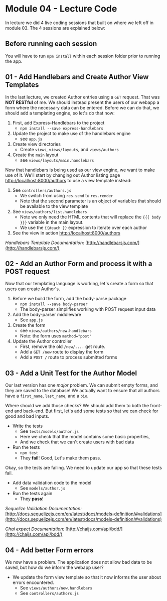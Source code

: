 # Module 04 - Lecture Code

In lecture we did 4 live coding sessions that built on where we left off in module 03. The 4 sessions are explained below: 

## Before running each session

You will have to run `npm install` within each session folder prior to running the app.

## 01 - Add Handlebars and Create Author View Templates

In the last lecture, we created Author entries using a `GET` request. That was **NOT RESTful** of me. We should instead present the users of our webapp a form where the necessary data can be entered. Before we can do that, we should add a templating engine, so let's do that now:

1. First, add Express-Handlebars to the project
    * `npm install --save express-handlebars`
2. Update the project to make use of the handlebars engine
    * see `app.js`
3. Create view directories
    * Create `views`, `views/layouts`, and `views/authors`
4. Create the `main` layout
    * see `views/layouts/main.handlebars`

Now that handlebars is being used as our view engine, we want to make use of it. We'll start by changing out Author listing page [http://localhost:8000/authors](http://localhost:8000/authors) to use a view template instead:

1. See `controllers/authors.js`
    * We switch from using `res.send` to `res.render`
    * Note that the second parameter is an object of variables that should be available to the view template
2. See `views/authors/list.handlebars`
    * Note we only need the HTML contents that will replace the `{{{ body }}}` variable in the main layout.
    * We use the `{{#each }}` expression to iterate over each author
3. See the view in action [http://localhost:8000/authors](http://localhost:8000/authors)

_Handlebars Template Documentation_: [http://handlebarsjs.com/](http://handlebarsjs.com/)

## 02 - Add an Author Form and process it with a POST request

Now that our templating language is working, let's create a form so that users can create Author's. 

1. Before we build the form, add the body-parse package
    * `npm install --save body-parser`
    * The body-parser simplifies working with POST request input data
2. Add the body-parser middleware
    * See `app.js`
3. Create the form
    * see `views/authors/new.handlebars`
    * Note: the form uses `method="post"`
4. Update the Author controller
    * First, remove the old `/new/....` get route.
    * Add a `GET /new` route to display the form
    * Add a `POST /` route to process submitted forms

## 03 - Add a Unit Test for the Author Model

Our last version has one _major_ problem. We can submit empty forms, and they are saved to the database! We actually want to ensure that all authors have a `first_name`, `last_name`, and a `bio`.

Where should we add those checks? We should add them to both the front-end and back-end. But first, let's add some tests so that we can check for good and bad inputs. 

* Write the tests
    - See `tests/models/author.js`
    - Here we check that the model contains some basic properties,
    - And we check that we can't create users with bad data
* Run the tests
    - `npm test`
    - They **fail**! Good, Let's make them pass.

Okay, so the tests are failing. We need to update our app so that these tests fail.

* Add data validation code to the model
    - See `models/author.js`
* Run the tests again
    - They **pass**!


_Sequelize Validation Documentation:_ [http://docs.sequelizejs.com/en/latest/docs/models-definition/#validations](http://docs.sequelizejs.com/en/latest/docs/models-definition/#validations)

_Chai expect Documentation:_ [http://chaijs.com/api/bdd/](http://chaijs.com/api/bdd/)

## 04 - Add better Form errors

We now have a problem. The application does not allow bad data to be saved, but how do we inform the webapp user?

* We update the form view template so that it now informs the user about errors encountered.
    - See `views/authors/new.handlebars`
    - See `controllers/authors.js`


